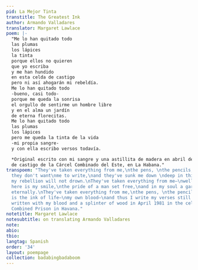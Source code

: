 ```yaml
---
pid: La Mejor Tinta
transtitle: The Greatest Ink
author: Armando Valladares
translator: Margaret Lawlace
poem: |-
  "Me lo han quitado todo
  las plumas
  los lápices
  la tinta
  porque ellos no quieren
  que yo escriba
  y me han hundido
  en esta celda de castigo
  pero ni así ahogarán mi rebeldía.
  Me lo han quitado todo
  -bueno, casi todo-
  porque me queda la sonrisa
  el orgullo de sentirme un hombre libre
  y en el alma un jardín
  de eterna florecitas.
  Me lo han quitado todo
  las plumas
  los lápices
  pero me queda la tinta de la vida
  -mi propia sangre-
  y con ella escribo versos todavía.

  *Original escrito con mi sangre y una astillita de madera en abril de 1981 en las celdas
  de castigo de la Cárcel Combinado del Este, en La Habana."
transpoem: "They've taken everything from me,\nthe pens, \nthe pencils, \nthe ink,\nbecause
  they don't want\nme to write,\nand they've sunk me down \ndeep in this cell,\nbut
  my rebellion will not drown.\nThey've taken everything from me—\nwell, almost everything—\nbut
  here is my smile,\nthe pride of a man set free,\nand in my soul a garden,\nflowering
  eternally.\nThey've taken everything from me,\nthe pens, \nthe pencils,\nbut here
  is the ink of life—\nmy own blood—\nand thus I write my verses still.\n\n*Original
  written with my blood and a splinter of wood in April 1981 in the cells of the East
  Combined Prison in Havana."
notetitle: Margaret Lawlace
notesubtitle: on translating Armando Valladares
note:
abio:
tbio:
langtag: Spanish
order: '34'
layout: poempage
collection: badabingbadaboom
---
```

